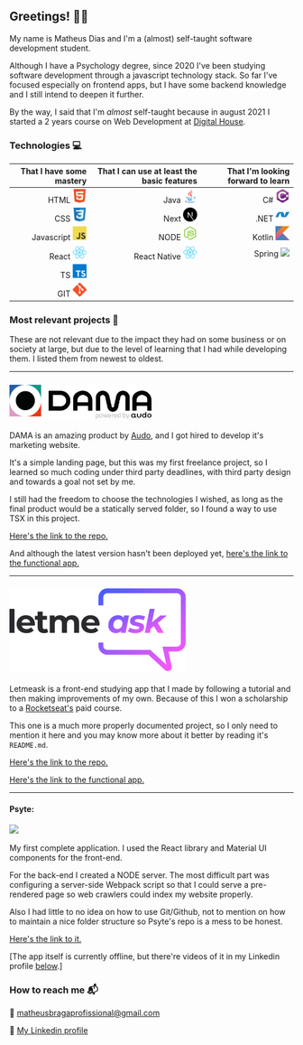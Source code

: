 ## Greetings! :wave::wave:

My name is Matheus Dias and I'm a (almost) self-taught software development student.

Although I have a Psychology degree, since 2020 I've been studying software development through a javascript technology stack. So far I've focused especially on frontend apps, but I have some backend knowledge and I still intend to deepen it further.

By the way, I said that I'm _almost_ self-taught because in august 2021 I started a 2 years course on Web Development at <a href="https://www.digitalhouse.com/br/acoes/certified-tech-developer">Digital House</a>.

### Technologies :computer:

|                                                     That I have some mastery |                                  That I can use at least the basic features |                                                                                        That I'm looking forward to learn |
| ---------------------------------------------------------------------------: | --------------------------------------------------------------------------: | -----------------------------------------------------------------------------------------------------------------------: |
|                 HTML <img src="./assets/html5.svg" alt="html5" height="25"/> |                  Java <img src="./assets/java.svg" alt="java" height="25"/> |                                                            C# <img src="./assets/csharp.svg" alt="drawing" height="25"/> |
|                    CSS <img src="./assets/css3.svg" alt="css3" height="25"/> |              Next <img src="./assets/nextjs.svg" alt="nextjs" height="25"/> |                                                          .NET <img src="./assets/dotnet.svg" alt="dot net" height="25"/> |
| Javascript <img src="./assets/javascript.svg" alt="javascript" height="25"/> |              NODE <img src="./assets/nodejs.svg" alt="nodejs" height="25"/> |                                                         Kotlin <img src="./assets/kotlin.svg" alt="kotlin" height="25"/> |
|              React <img src="./assets/react.svg" alt="reactjs" height="25"/> | React Native <img src="./assets/react.svg" alt="react native" height="25"/> | Spring <img src="https://devkico.itexto.com.br/wp-content/uploads/2014/08/spring-boot-project-logo.png" height="25px" /> |
|         TS <img src="./assets/typescript.svg" alt="typescript" height="25"/> |                                                                             |                                                                                                                          |
|                      GIT <img src="./assets/git.svg" alt="git" height="25"/> |                                                                             |                                                                                                                          |

### Most relevant projects :file_folder:

These are not relevant due to the impact they had on some business or on society at large, but due to the level of learning that I had while developing them. I listed them from newest to oldest.

---

### <img width="50%" src="./assets/logo-dark.svg" alt="Logo da DAMA">

DAMA is an amazing product by [Audo](https://www.audo.com.br/), and I got hired to develop it's marketing website.

It's a simple landing page, but this was my first freelance project, so I learned so much coding under third party deadlines, with third party design and towards a goal not set by me.

I still had the freedom to choose the technologies I wished, as long as the final product would be a statically served folder, so I found a way to use TSX in this project.

[Here's the link to the repo.](https://github.com/Matheus-Days/dama-website)

And although the latest version hasn't been deployed yet, [here's the link to the functional app.](http://damacad.com.br/)

---

#### <img src="./assets/letmeask.svg">

Letmeask is a front-end studying app that I made by following a tutorial and then making improvements of my own. Because of this I won a scholarship to a <a href="https://rocketseat.com.br/ignite">Rocketseat's</a> paid course.

This one is a much more properly documented project, so I only need to mention it here and you may know more about it better by reading it's `README.md`.

<a href="https://github.com/Matheus-Days/letmeask">Here's the link to the repo.</a>

<a href="https://letmeask-bc5d7.web.app/">Here's the link to the functional app.</a>

---

#### Psyte:

<img src="./assets/psyte_demo.gif">

My first complete application. I used the React library and Material UI components for the front-end.

For the back-end I created a NODE server. The most difficult part was configuring a server-side Webpack script so that I could serve a pre-rendered page so web crawlers could index my website properly.

Also I had little to no idea on how to use Git/Github, not to mention on how to maintain a nice folder structure so Psyte's repo is a mess to be honest.

<a href="https://github.com/Matheus-Days/psyte-app">Here's the link to it.</a>

[The app itself is currently offline, but there're videos of it in my Linkedin profile <a href="#how-to-reach-me-mailbox_with_mail">below</a>.]

### How to reach me :mailbox_with_mail:

:e-mail: <a href="mailto:matheusbragaprofissional@gmail.com">matheusbragaprofissional@gmail.com</a>

:briefcase: <a href="https://www.linkedin.com/in/matheus-braga-dias-6129a31b0/">My Linkedin profile</a>
